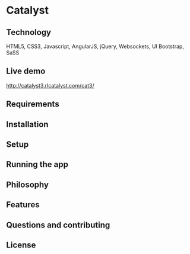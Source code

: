 # Catalyst

## Technology
HTML5, CSS3, Javascript, AngularJS, jQuery, Websockets, UI Bootstrap, SaSS

## Live demo
http://catalyst3.rlcatalyst.com/cat3/

## Requirements

## Installation


## Setup


## Running the app

## Philosophy


## Features


## Questions and contributing

## License


